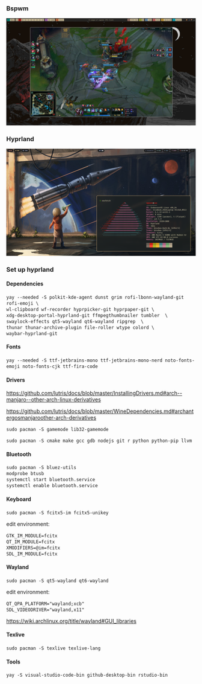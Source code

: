 ### Bspwm

<img src="img/327898468_1400218020514239_4879097187421492755_n.jpg">

### Hyprland

<img src="img/1677083250.png">

### Set up hyprland

#### Dependencies
```
yay --needed -S polkit-kde-agent dunst grim rofi-lbonn-wayland-git rofi-emoji \
wl-clipboard wf-recorder hyprpicker-git hyprpaper-git \
xdg-desktop-portal-hyprland-git ffmpegthumbnailer tumbler  \
swaylock-effects qt5-wayland qt6-wayland ripgrep  \
thunar thunar-archive-plugin file-roller wtype colord \
waybar-hyprland-git
```

#### Fonts
```
yay --needed -S ttf-jetbrains-mono ttf-jetbrains-mono-nerd noto-fonts-emoji noto-fonts-cjk ttf-fira-code
```

#### Drivers
https://github.com/lutris/docs/blob/master/InstallingDrivers.md#arch--manjaro--other-arch-linux-derivatives

https://github.com/lutris/docs/blob/master/WineDependencies.md#archantergosmanjaroother-arch-derivatives

```
sudo pacman -S gamemode lib32-gamemode
```

```
sudo pacman -S cmake make gcc gdb nodejs git r python python-pip llvm
```

#### Bluetooth
```
sudo pacman -S bluez-utils
modprobe btusb
systemctl start bluetooth.service
systemctl enable bluetooth.service
```

#### Keyboard
```
sudo pacman -S fcitx5-im fcitx5-unikey
```

edit environment:
```
GTK_IM_MODULE=fcitx
QT_IM_MODULE=fcitx
XMODIFIERS=@im=fcitx
SDL_IM_MODULE=fcitx
```

#### Wayland
```
sudo pacman -S qt5-wayland qt6-wayland
```

edit environment:
```
QT_QPA_PLATFORM="wayland;xcb"
SDL_VIDEODRIVER="wayland,x11"
```
https://wiki.archlinux.org/title/wayland#GUI_libraries

#### Texlive
```
sudo pacman -S texlive texlive-lang
```

#### Tools
```
yay -S visual-studio-code-bin github-desktop-bin rstudio-bin 
```
